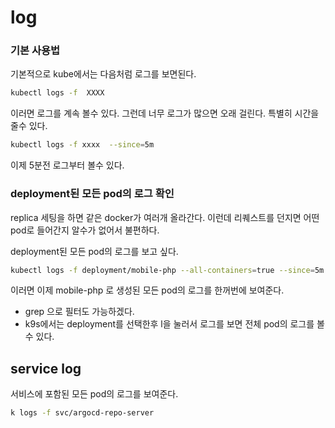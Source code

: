 # log

### 기본 사용법

기본적으로 kube에서는 다음처럼 로그를 보면된다.

```bash
kubectl logs -f  XXXX
```

이러면 로그를 계속 볼수 있다. 그런데 너무 로그가 많으면 오래 걸린다. 특별히 시간을 줄수 있다.

```bash
kubectl logs -f xxxx  --since=5m
```

이제 5분전 로그부터 볼수 있다.

### deployment된 모든 pod의 로그 확인

replica 세팅을 하면 같은 docker가 여러개 올라간다. 이런데 리퀘스트를 던지면 어떤 pod로 들어간지 알수가 없어서 불편하다.

deployment된 모든 pod의 로그를 보고 싶다.

```bash
kubectl logs -f deployment/mobile-php --all-containers=true --since=5m
```

이러면 이제 mobile-php 로 생성된 모든 pod의 로그를 한꺼번에 보여준다.

* grep 으로 필터도 가능하겠다.
* k9s에서는 deployment를 선택한후 l을 눌러서 로그를 보면 전체 pod의 로그를 볼수 있다.

## service log

서비스에 포함된 모든 pod의 로그를 보여준다.

```bash
k logs -f svc/argocd-repo-server
```

